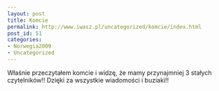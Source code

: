 ```yaml
---
layout: post
title: Komcie
permalink: http://www.iwasz.pl/uncategorized/komcie/index.html
post_id: 51
categories: 
- Norwegia2009
- Uncategorized
---
```


Właśnie przeczytałem komcie i widzę, że mamy przynajmniej 3 stałych czytelników!! Dzięki za wszystkie wiadomości i buziaki!!